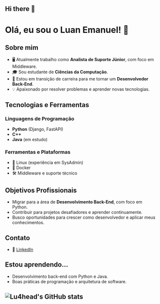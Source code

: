 ## Hi there 👋

# Olá, eu sou o Luan Emanuel! 👋

## Sobre mim
- 🖥️ Atualmente trabalho como **Analista de Suporte Júnior**, com foco em Middleware.
- 🎓 Sou estudante de **Ciências da Computação**.
- 🚀 Estou em transição de carreira para me tornar um **Desenvolvedor Back-End**.
- 💡 Apaixonado por resolver problemas e aprender novas tecnologias.

## Tecnologias e Ferramentas
### Linguagens de Programação
- **Python** (Django, FastAPI)
- **C++**
- **Java** (em estudo)

### Ferramentas e Plataformas
- 🐧 Linux (experiência em SysAdmin)
- 🐳 Docker
- 🛠️ Middleware e suporte técnico

## Objetivos Profissionais
- Migrar para a área de **Desenvolvimento Back-End**, com foco em Python.
- Contribuir para projetos desafiadores e aprender continuamente.
- Busco oportunidades para crescer como desenvolvedor e aplicar meus conhecimentos.

## Contato
- 🔗 [LinkedIn](www.linkedin.com/in/luan-emanuel-rinaldi-argentato-a788b4214)

## Estou aprendendo...
- Desenvolvimento back-end com Python e Java.
- Boas práticas de programação e arquitetura de software.

![Lu4head's GitHub stats](https://github-readme-stats.vercel.app/api?username=Lu4head&show_icons=true&theme=radical)
---

